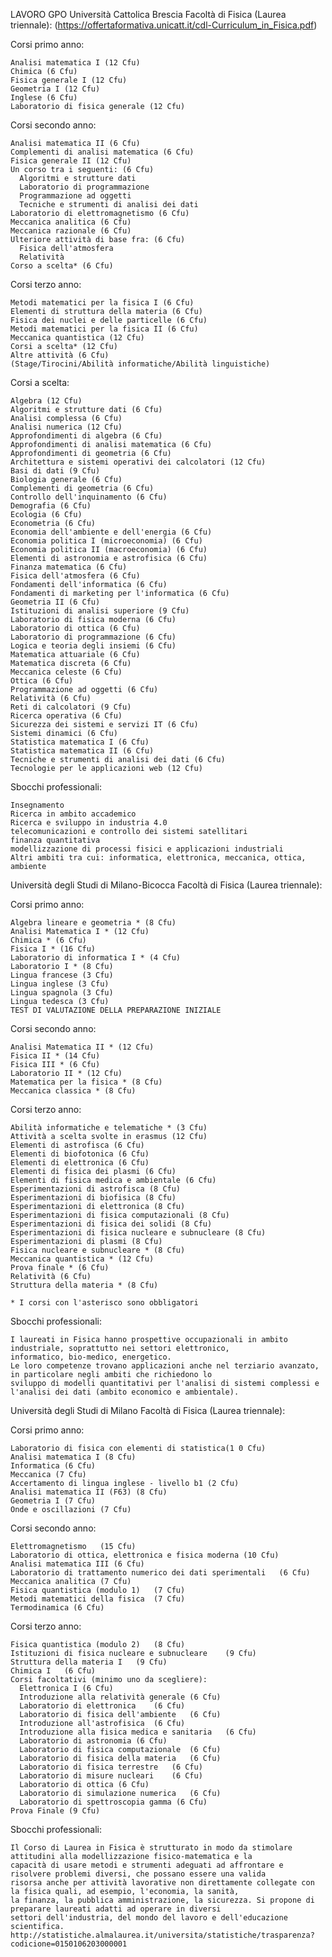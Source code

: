 LAVORO GPO
Università Cattolica Brescia 
Facoltà di Fisica (Laurea triennale): (https://offertaformativa.unicatt.it/cdl-Curriculum_in_Fisica.pdf)

  Corsi primo anno:
  
    Analisi matematica I (12 Cfu)
    Chimica (6 Cfu)
    Fisica generale I (12 Cfu)
    Geometria I (12 Cfu)
    Inglese (6 Cfu)
    Laboratorio di fisica generale (12 Cfu)
    
  Corsi secondo anno:
  
    Analisi matematica II (6 Cfu)
    Complementi di analisi matematica (6 Cfu)
    Fisica generale II (12 Cfu)
    Un corso tra i seguenti: (6 Cfu)
      Algoritmi e strutture dati
      Laboratorio di programmazione
      Programmazione ad oggetti
      Tecniche e strumenti di analisi dei dati
    Laboratorio di elettromagnetismo (6 Cfu)
    Meccanica analitica (6 Cfu)
    Meccanica razionale (6 Cfu)
    Ulteriore attività di base fra: (6 Cfu)
      Fisica dell'atmosfera
      Relatività
    Corso a scelta* (6 Cfu)
    
  Corsi terzo anno:
    
    Metodi matematici per la fisica I (6 Cfu)
    Elementi di struttura della materia (6 Cfu)
    Fisica dei nuclei e delle particelle (6 Cfu)
    Metodi matematici per la fisica II (6 Cfu)
    Meccanica quantistica (12 Cfu)
    Corsi a scelta* (12 Cfu)
    Altre attività (6 Cfu)
    (Stage/Tirocini/Abilità informatiche/Abilità linguistiche)
    
 Corsi a scelta:
    
    Algebra (12 Cfu)
    Algoritmi e strutture dati (6 Cfu)
    Analisi complessa (6 Cfu)
    Analisi numerica (12 Cfu)
    Approfondimenti di algebra (6 Cfu)
    Approfondimenti di analisi matematica (6 Cfu)
    Approfondimenti di geometria (6 Cfu)
    Architettura e sistemi operativi dei calcolatori (12 Cfu)
    Basi di dati (9 Cfu)
    Biologia generale (6 Cfu)
    Complementi di geometria (6 Cfu)
    Controllo dell'inquinamento (6 Cfu)
    Demografia (6 Cfu)
    Ecologia (6 Cfu)
    Econometria (6 Cfu)
    Economia dell'ambiente e dell'energia (6 Cfu)
    Economia politica I (microeconomia) (6 Cfu)
    Economia politica II (macroeconomia) (6 Cfu)
    Elementi di astronomia e astrofisica (6 Cfu)
    Finanza matematica (6 Cfu)
    Fisica dell'atmosfera (6 Cfu)
    Fondamenti dell'informatica (6 Cfu)
    Fondamenti di marketing per l'informatica (6 Cfu)
    Geometria II (6 Cfu)
    Istituzioni di analisi superiore (9 Cfu)
    Laboratorio di fisica moderna (6 Cfu)
    Laboratorio di ottica (6 Cfu)
    Laboratorio di programmazione (6 Cfu)
    Logica e teoria degli insiemi (6 Cfu)
    Matematica attuariale (6 Cfu)
    Matematica discreta (6 Cfu)
    Meccanica celeste (6 Cfu)
    Ottica (6 Cfu)
    Programmazione ad oggetti (6 Cfu)
    Relatività (6 Cfu)
    Reti di calcolatori (9 Cfu)
    Ricerca operativa (6 Cfu)
    Sicurezza dei sistemi e servizi IT (6 Cfu)
    Sistemi dinamici (6 Cfu)
    Statistica matematica I (6 Cfu)
    Statistica matematica II (6 Cfu)
    Tecniche e strumenti di analisi dei dati (6 Cfu)
    Tecnologie per le applicazioni web (12 Cfu)
    
  Sbocchi professionali:
    
    Insegnamento
    Ricerca in ambito accademico
    Ricerca e sviluppo in industria 4.0
    telecomunicazioni e controllo dei sistemi satellitari 
    finanza quantitativa
    modellizzazione di processi fisici e applicazioni industriali
    Altri ambiti tra cui: informatica, elettronica, meccanica, ottica, ambiente
    
Università degli Studi di Milano-Bicocca
Facoltà di Fisica (Laurea triennale):
  
  Corsi primo anno:
    
    Algebra lineare e geometria * (8 Cfu)
    Analisi Matematica I * (12 Cfu)
    Chimica * (6 Cfu)
    Fisica I * (16 Cfu)
    Laboratorio di informatica I * (4 Cfu)
    Laboratorio I * (8 Cfu)
    Lingua francese (3 Cfu)
    Lingua inglese (3 Cfu)
    Lingua spagnola (3 Cfu)
    Lingua tedesca (3 Cfu)
    TEST DI VALUTAZIONE DELLA PREPARAZIONE INIZIALE
    
  Corsi secondo anno:
  
    Analisi Matematica II * (12 Cfu)
    Fisica II * (14 Cfu)
    Fisica III * (6 Cfu)
    Laboratorio II * (12 Cfu)
    Matematica per la fisica * (8 Cfu)
    Meccanica classica * (8 Cfu)
    
  Corsi terzo anno:
  
    Abilità informatiche e telematiche * (3 Cfu)
    Attività a scelta svolte in erasmus (12 Cfu)
    Elementi di astrofisca (6 Cfu)
    Elementi di biofotonica (6 Cfu)
    Elementi di elettronica (6 Cfu)
    Elementi di fisica dei plasmi (6 Cfu)
    Elementi di fisica medica e ambientale (6 Cfu)
    Esperimentazioni di astrofisca (8 Cfu)
    Esperimentazioni di biofisica (8 Cfu)
    Esperimentazioni di elettronica (8 Cfu)
    Esperimentazioni di fisica computazionali (8 Cfu)
    Esperimentazioni di fisica dei solidi (8 Cfu)
    Esperimentazioni di fisica nucleare e subnucleare (8 Cfu)
    Esperimentazioni di plasmi (8 Cfu)
    Fisica nucleare e subnucleare * (8 Cfu)
    Meccanica quantistica * (12 Cfu)
    Prova finale * (6 Cfu)
    Relatività (6 Cfu)
    Struttura della materia * (8 Cfu)
    
    * I corsi con l'asterisco sono obbligatori
    
  Sbocchi professionali:
  
    I laureati in Fisica hanno prospettive occupazionali in ambito industriale, soprattutto nei settori elettronico,         
    informatico, bio-medico, energetico.
    Le loro competenze trovano applicazioni anche nel terziario avanzato, in particolare negli ambiti che richiedono lo         
    sviluppo di modelli quantitativi per l'analisi di sistemi complessi e l'analisi dei dati (ambito economico e ambientale).
    
Università degli Studi di Milano
Facoltà di Fisica (Laurea triennale):

  Corsi primo anno:
    
    Laboratorio di fisica con elementi di statistica(1 0 Cfu)
    Analisi matematica I (8 Cfu)
    Informatica	(6 Cfu)	
    Meccanica (7 Cfu)
    Accertamento di lingua inglese - livello b1 (2 Cfu)
    Analisi matematica II (F63) (8 Cfu)	
    Geometria I (7 Cfu)	
    Onde e oscillazioni (7 Cfu)
    
  Corsi secondo anno:
  
    Elettromagnetismo	(15 Cfu)
    Laboratorio di ottica, elettronica e fisica moderna	(10 Cfu)
    Analisi matematica III (6 Cfu)
    Laboratorio di trattamento numerico dei dati sperimentali	(6 Cfu)
    Meccanica analitica	(7 Cfu)
    Fisica quantistica (modulo 1)	(7 Cfu)
    Metodi matematici della fisica	(7 Cfu)
    Termodinamica (6 Cfu)

  Corsi terzo anno:
  
    Fisica quantistica (modulo 2)	(8 Cfu)
    Istituzioni di fisica nucleare e subnucleare	(9 Cfu)
    Struttura della materia I	(9 Cfu)
    Chimica I	(6 Cfu)
    Corsi facoltativi (minimo uno da scegliere):
      Elettronica I	(6 Cfu)
      Introduzione alla relatività generale	(6 Cfu)
      Laboratorio di elettronica	(6 Cfu)
      Laboratorio di fisica dell'ambiente	(6 Cfu)
      Introduzione all'astrofisica	(6 Cfu)
      Introduzione alla fisica medica e sanitaria	(6 Cfu)
      Laboratorio di astronomia	(6 Cfu)
      Laboratorio di fisica computazionale	(6 Cfu)
      Laboratorio di fisica della materia	(6 Cfu)
      Laboratorio di fisica terrestre	(6 Cfu)
      Laboratorio di misure nucleari	(6 Cfu)
      Laboratorio di ottica	(6 Cfu)
      Laboratorio di simulazione numerica	(6 Cfu)
      Laboratorio di spettroscopia gamma (6 Cfu)
    Prova Finale (9 Cfu)
    
  Sbocchi professionali:
  
    Il Corso di Laurea in Fisica è strutturato in modo da stimolare attitudini alla modellizzazione fisico-matematica e la 
    capacità di usare metodi e strumenti adeguati ad affrontare e risolvere problemi diversi, che possano essere una valida 
    risorsa anche per attività lavorative non direttamente collegate con la fisica quali, ad esempio, l'economia, la sanità, 
    la finanza, la pubblica amministrazione, la sicurezza. Si propone di preparare laureati adatti ad operare in diversi 
    settori dell'industria, del mondo del lavoro e dell'educazione scientifica.
    http://statistiche.almalaurea.it/universita/statistiche/trasparenza?codicione=0150106203000001
